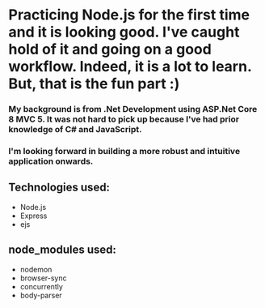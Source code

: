 # Practicing Node.js for the first time and it is looking good. I've caught hold of it and going on a good workflow. Indeed, it is a lot to learn. But, that is the fun part :)

### My background is from .Net Development using ASP.Net Core 8 MVC 5. It was not hard to pick up because I've had prior knowledge of C# and JavaScript.

### I'm looking forward in building a more robust and intuitive application onwards.

## Technologies used:
  - Node.js
  - Express
  - ejs 
  
## node_modules used:
  - nodemon
  - browser-sync
  - concurrently
  - body-parser

